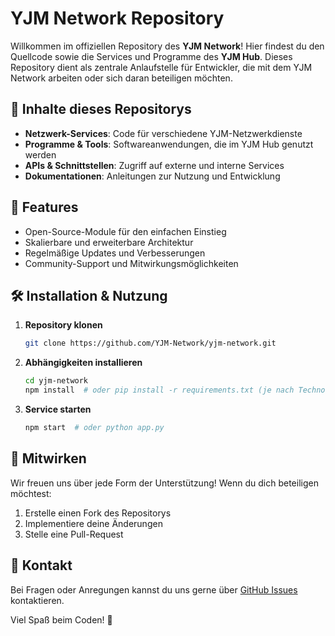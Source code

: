 # YJM Network Repository

Willkommen im offiziellen Repository des **YJM Network**! Hier findest du den Quellcode sowie die Services und Programme des **YJM Hub**. Dieses Repository dient als zentrale Anlaufstelle für Entwickler, die mit dem YJM Network arbeiten oder sich daran beteiligen möchten.

## 📂 Inhalte dieses Repositorys
- **Netzwerk-Services**: Code für verschiedene YJM-Netzwerkdienste
- **Programme & Tools**: Softwareanwendungen, die im YJM Hub genutzt werden
- **APIs & Schnittstellen**: Zugriff auf externe und interne Services
- **Dokumentationen**: Anleitungen zur Nutzung und Entwicklung

## 🌟 Features
- Open-Source-Module für den einfachen Einstieg
- Skalierbare und erweiterbare Architektur
- Regelmäßige Updates und Verbesserungen
- Community-Support und Mitwirkungsmöglichkeiten

## 🛠 Installation & Nutzung
1. **Repository klonen**
   ```bash
   git clone https://github.com/YJM-Network/yjm-network.git
   ```
2. **Abhängigkeiten installieren**
   ```bash
   cd yjm-network
   npm install  # oder pip install -r requirements.txt (je nach Technologie)
   ```
3. **Service starten**
   ```bash
   npm start  # oder python app.py
   ```

## 🔧 Mitwirken
Wir freuen uns über jede Form der Unterstützung! Wenn du dich beteiligen möchtest:
1. Erstelle einen Fork des Repositorys
2. Implementiere deine Änderungen
3. Stelle eine Pull-Request



## 👥 Kontakt
Bei Fragen oder Anregungen kannst du uns gerne über [GitHub Issues](https://github.com/YJM-Network/issues) kontaktieren.

Viel Spaß beim Coden! 🚀

